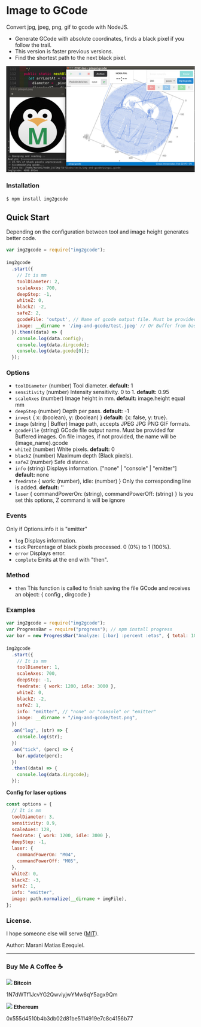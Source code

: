 # Image to GCode

Convert jpg, jpeg, png, gif to gcode with NodeJS.

- Generate GCode with absolute coordinates, finds a black pixel if you follow the trail.
- This version is faster previous versions.
- Find the shortest path to the next black pixel.

![img2gcode with CNC-ino](https://github.com/MaraniMatias/img2gcode/blob/master/ej-img2gcode.png)

### Installation

```bash
$ npm install img2gcode
```

## Quick Start

Depending on the configuration between tool and image height generates better code.

```Javascript
var img2gcode = require("img2gcode");

img2gcode
  .start({
    // It is mm
    toolDiameter: 2,
    scaleAxes: 700,
    deepStep: -1,
    whiteZ: 0,
    blackZ: -2,
    safeZ: 2,
    gcodeFile: 'output', // Name of gcode output file. Must be provided for Buffered Image.
    image: __dirname + '/img-and-gcode/test.jpeg' // Or Buffer from base64 -> https://github.com/oliver-moran/jimp/issues/231
  }).then((data) => {
    console.log(data.config);
    console.log(data.dirgcode);
    console.log(data.gcode[0]);
  });
```

### Options

- `toolDiameter` (number) Tool diameter. **default:** 1
- `sensitivity` (number) Intensity sensitivity. 0 to 1. **default:** 0.95
- `scaleAxes` (number) Image height in mm. **default:** image.height equal mm
- `deepStep` (number) Depth per pass. **default:** -1
- `invest` { x: (boolean), y: (boolean) } **default:** {x: false, y: true}.
- `image` (string | Buffer) Image path, accepts JPEG JPG PNG GIF formats.
- `gcodeFile` {string} GCode file output name. Must be provided for Buffered images. On file images, if not provided, the name will be {image_name}.gcode
- `whiteZ` (number) White pixels. **default:** 0
- `blackZ` (number) Maximum depth (Black pixels).
- `safeZ` (number) Safe distance.
- `info` (string) Displays information. ["none" | "console" | "emitter"] **default:** none
- `feedrate` { work: (number), idle: (number) } Only the corresponding line is added. **default:** ''
- `laser` { commandPowerOn: (string), commandPowerOff: (string) } Is you set this options, Z command is will be ignore

### Events

Only if Options.info it is "emitter"

- `log` Displays information.
- `tick` Percentage of black pixels processed. 0 (0%) to 1 (100%).
- `error` Displays error.
- `complete` Emits at the end with "then".

### Method

- `then` This function is called to finish saving the file GCode and receives an object: { config , dirgcode }

### Examples

```javascript
var img2gcode = require("img2gcode");
var ProgressBar = require("progress"); // npm install progress
var bar = new ProgressBar("Analyze: [:bar] :percent :etas", { total: 100 });

img2gcode
  .start({
    // It is mm
    toolDiameter: 1,
    scaleAxes: 700,
    deepStep: -1,
    feedrate: { work: 1200, idle: 3000 },
    whiteZ: 0,
    blackZ: -2,
    safeZ: 1,
    info: "emitter", // "none" or "console" or "emitter"
    image: __dirname + "/img-and-gcode/test.png",
  })
  .on("log", (str) => {
    console.log(str);
  })
  .on("tick", (perc) => {
    bar.update(perc);
  })
  .then((data) => {
    console.log(data.dirgcode);
  });
```

**Config for laser options**

```javascript
const options = {
  // It is mm
  toolDiameter: 3,
  sensitivity: 0.9,
  scaleAxes: 128,
  feedrate: { work: 1200, idle: 3000 },
  deepStep: -1,
  laser: {
    commandPowerOn: "M04",
    commandPowerOff: "M05",
  },
  whiteZ: 0,
  blackZ: -3,
  safeZ: 1,
  info: "emitter",
  image: path.normalize(__dirname + imgFile),
};
```

### License.

I hope someone else will serve ([MIT](http://opensource.org/licenses/mit-license.php)).

Author: Marani Matias Ezequiel.

---

### Buy Me A Coffee ☕️

<p><img src="https://simpleicons.org/icons/bitcoin.svg" height="12" /> <b>Bitcoin</b></p>
<p>
  1N7dWTf1JcvYG2QwviyjwYMw6qY5agx9Qm
</p>
<p><img src="https://simpleicons.org/icons/ethereum.svg" height="12" /> <b>Ethereum</b></p>
  0x555d4510b4b3db02d81be5114919e7c8c4156b77
<p>
</p>
